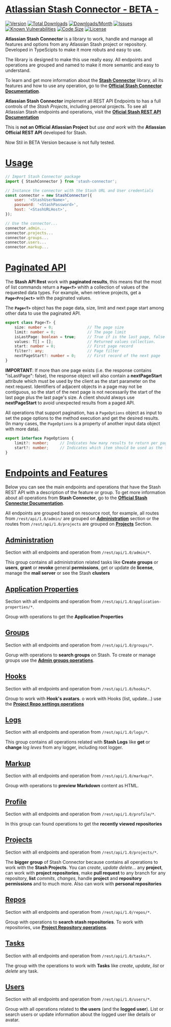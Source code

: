 # [**Atlassian Stash Connector - BETA -**]()

[![Version](https://img.shields.io/npm/v/stash-connector?logo=npm)](https://www.npmjs.com/package/stash-connector)
[![Total Downloads](https://img.shields.io/npm/dt/stash-connector?logo=npm)](https://www.npmjs.com/package/stash-connector/core)
[![Downloads/Month](https://img.shields.io/npm/dm/stash-connector?logo=npm)](https://www.npmjs.com/package/stash-connector)
[![Issues](https://img.shields.io/github/issues/jjlongoria/stash-connector)](https://github.com/JJLongoria/stash-connector/issues)
[![Known Vulnerabilities](https://snyk.io/test/github/JJLongoria/stash-connector/badge.svg)](https://snyk.io/test/github/JJLongoria/stash-connector)
[![Code Size](https://img.shields.io/github/languages/code-size/jjlongoria/stash-connector)](https://github.com/JJLongoria/stash-connector)
[![License](https://img.shields.io/github/license/jjlongoria/stash-connector?logo=github)](https://github.com/JJLongoria/stash-connector/blob/master/LICENSE)

**Atlassian Stash Connector** is a library to work, handle and manage all features and options from any Atlassian Stash project or repository. Developed in TypeScipts to make it more robuts and easy to use. 

The library is designed to make this use really easy. All endpoints and operations are grouped and named to make it more semantic and easy to understand.

To learn and get more information about the [**Stash Connector**]() library, all its features and how to use any operation, go to the [**Official Stash Connector Documentation**](https://github.com/JJLongoria/stash-connector/wiki).

**Atlassian Stash Connector** implement all REST API Endpoints to has a full controls of the *Stash Projects*, including peronal projects. To see all Atlassian Stash endpoints and operations, visit the [**Oficial Stash REST API Documentation**](https://docs.atlassian.com/DAC/rest/stash/3.11.3/stash-rest.html)

This is **not an Official Atlassian Project** but *use and work* with the **Atlassian Official REST API** developed for Stash.

Now Stil in BETA Version because is not fully tested.

# [**Usage**]()

```js
// Import Stash Connector package
import { StashConnector } from 'stash-connector';

// Instance the connector with the Stash URL and User credentials
const connector = new StashConnector({
    user: '<StashUserName>',
    password: '<StashPassword>',
    host: '<StashURLHost>',
});

// Use the connector...
connector.admin...
connector.projects...
connector.groups...
connector.users...
connector.markup...

```
# [**Paginated API**]()

The **Stash API Rest** work with **paginated results**, this means that the most of list commands return a **`Page<T>`** whith a collection of values of the requested data types. For example, when retrieve projects, get a **`Page<Project>`** with the paginated values.

The **`Page<T>`** object has the page data, size, limit and next page start among other data to use the paginated API. 

```ts
export class Page<T> {
    size: number = 0;               // The page size
    limit: number = 0;              // The page limit
    isLastPage: boolean = true;     // True if is the last page, false in otherwise
    values: T[] = [];               // Returned values collection.
    start: number = 0;              // First page record
    filter?: any;                   // Page filter
    nextPageStart?: number = 0;     // First record of the next page
}
```

**IMPORTANT**: If more than one page exists (i.e. the response contains "isLastPage": false), the response object will also contain a **nextPageStart** attribute which must be used by the client as the start parameter on the next request. Identifiers of adjacent objects in a page may not be contiguous, so the start of the next page is not necessarily the start of the last page plus the last page's size. A client should always use **nextPageStart** to avoid unexpected results from a paged API.

All operations that support pagination, has a `PageOptions` object as input to set the page options to the method execution and get the desired results. (In many cases, the `PageOptions` is a property of another input data object with more data).

```ts
export interface PageOptions {
    limit?: number;     // Indicates how many results to return per page 
    start?: number;     // Indicates which item should be used as the first item in the page of results
}
```

# [**Endpoints and Features**]()

Below you can see the main endpoints and operations that have the Stash REST API with a description of the feature or group. To get more information about all operations from **Stash Connector**, go to the [**Official Stash Connector Documentation**](https://github.com/JJLongoria/stash-connector/wiki).

All endpoints are grouped based on resource root, for example, all routes from `/rest/api/1.0/admin/` are grouped on [**Administration**](#administration) section or the routes from `/rest/api/1.0/projects` are grouped on [**Projects**](#projects) Section.

## [**Administration**]()

Section with all endpoints and operation from `/rest/api/1.0/admin/*`. 

This group contains all administration related tasks like **Create groups** or **users**, **grant** or **revoke** general **permissions**, get or update de **license**, manage the **mail server** or see the Stash **clusters**

## [**Application Properties**]()

Section with all endpoints and operation from `/rest/api/1.0/application-properties/*`. 

Group with operations to get the **Application Properties**

## [**Groups**]()

Section with all endpoints and operation from `/rest/api/1.0/groups/*`. 

Gorup with operations to **search groups** on Stash. To create or manage groups use the [**Admin groups operations**](#administration).

## [**Hooks**]()

Section with all endpoints and operation from `/rest/api/1.0/hooks/*`. 

Group to work with **Hook's avatars**. o work with Hooks (list, update...) use the [**Project Repo settings operations**](#project)

## [**Logs**]()

Section with all endpoints and operation from `/rest/api/1.0/logs/*`. 

This group contains all operations related with **Stash Logs** like **get** or **change** *log leves* from any logger, including root logger.

## [**Markup**]()

Section with all endpoints and operation from `/rest/api/1.0/markup/*`. 

Group with operations to **preview Markdown** content as HTML. 

## [**Profile**]()

Section with all endpoints and operation from `/rest/api/1.0/profile/*`. 

In this group can found operations to get the **recently viewed repositories**

## [**Projects**]()

Section with all endpoints and operation from `/rest/api/1.0/projects/*`.

The **bigger group** of Stash Connector because contains all operations to work with the **Stash Projects**. You can *create*, *update* *delete*... any **project**, can work with **project repositories**, make **pull request** to any branch for any repository, **list** *commits*, *changes*, handle **project** and **repository** **permissions** and to much more. Also can work with **personal repositories**

## [**Repos**]()

Section with all endpoints and operation from `/rest/api/1.0/repos/*`.

Group with operations to **search stash repositories**. To work with repositories, use [**Project Repository operations**](#projects).

## [**Tasks**]()

Section with all endpoints and operation from `/rest/api/1.0/tasks/*`.

The group with the operations to work with **Tasks** like *create*, *update*, *list* or *delete* any task.

## [**Users**]()

Section with all endpoints and operation from `/rest/api/1.0/users/*`.

Group with all operations related to **the users** (and the **logged user**). List or search users or update information about the logged user like details or avatar.

